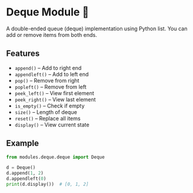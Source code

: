 # Deque Module 🔁

A double-ended queue (deque) implementation using Python list. You can add or remove items from both ends.

## Features

- `append()` – Add to right end
- `appendleft()` – Add to left end
- `pop()` – Remove from right
- `popleft()` – Remove from left
- `peek_left()` – View first element
- `peek_right()` – View last element
- `is_empty()` – Check if empty
- `size()` – Length of deque
- `reset()` – Replace all items
- `display()` – View current state

## Example

```python
from modules.deque.deque import Deque

d = Deque()
d.append(1, 2)
d.appendleft(0)
print(d.display())  # [0, 1, 2]
